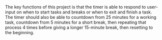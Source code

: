 The key functions of this project is that the timer is able to respond to user-input on when to start tasks and breaks or when to exit and finish a task. The timer should also be able to countdown from 25 minutes for a working task, countdown from 5 minutes for a short break, then repeating that process 4 times before giving a longer 15-minute break, then resetting to the beginning. 
